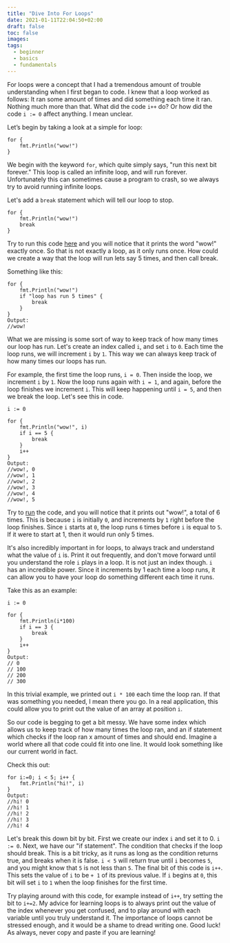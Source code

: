 ```yaml
---
title: "Dive Into For Loops"
date: 2021-01-11T22:04:50+02:00
draft: false
toc: false
images:
tags: 
  - beginner
  - basics
  - fundamentals
---
```

For loops were a concept that I had a tremendous amount of trouble understanding when I first began to 
code. I knew that a loop worked as follows: It ran some amount of times and did something each time it ran.
Nothing much more than that. What did the code `i++` do? Or how did the code `i := 0` affect
anything. I mean unclear. 

Let’s begin by taking a look at a
simple for loop:

```golang
for {
	fmt.Println("wow!")
}
```

We begin with the keyword `for`, which quite simply says, "run this next bit forever." This loop is called an
infinite loop, and will run forever. Unfortunately this can sometimes cause a program to crash, so we always
try to avoid running infinite loops.

Let's add a `break` statement which will tell our loop to stop. 

```golang
for {
	fmt.Println("wow!")
	break
}
```

Try to run this code [here](https://play.golang.org/p/SL9JPRoVdGV) and you will notice that it prints the 
word "wow!" exactly once. So that is not exactly a loop, as it only runs once. How could we create a way that
the loop will run lets say 5 times, and then call break. 

Something like this:

```golang
for {
	fmt.Println("wow!")
	if "loop has run 5 times" {
	    break
	}   
}
Output:
//wow!
```

What we are missing is some sort of way to keep track of how many times our loop has run. Let's create an 
index called `i`, and set `i` to `0`. Each time the loop runs, we will increment `i` by `1`. This way we can 
always keep track of how many times our loops has run.

For example, the first time the loop runs, `i = 0`. Then inside the loop, we increment `i` by `1`. Now the 
loop runs again with `i = 1`, and again, before the loop finishes we increment `i`. This will keep happening 
until `i = 5`, and then we break the loop. Let's see this in code.

```golang
i := 0

for {
	fmt.Println("wow!", i)
	if i == 5 {
	    break
	}   
	i++
}
Output:
//wow!, 0
//wow!, 1
//wow!, 2
//wow!, 3
//wow!, 4
//wow!, 5
```

Try to [run](https://play.golang.org/p/OCZuQZxWEc9) the code, and you will notice that it prints out "wow!", 
a total of 6 times. This is because `i` is initially `0`, and increments by `1` right before the loop 
finishes. Since `i` starts at `0`, the loop runs `6` times before `i` is equal to `5`. If it were to start
at 1, then it would run only 5 times.

It's also incredibly important in for loops, to always track and understand what the value of `i` is. Print
it out frequently, and don't move forward until you understand the role `i` plays in a loop. It is not just
an index though. `i` has an incredible power. Since it increments by 1 each time a loop runs, it can 
allow you to have your loop do something different each time it runs.

Take this as an example:

```golang	
i := 0

for {
    fmt.Println(i*100)
    if i == 3 {
        break
    }
    i++
}
Output:
// 0
// 100
// 200 
// 300
```

In this trivial example, we printed out `i * 100` each time the loop ran. If that was something you needed,
I mean there you go. In a real application, this could allow you to print out the value of an array at 
position `i`. 

So our code is begging to get a bit messy. We have some index which allows us to keep track of how many times
the loop ran, and an if statement which checks if the loop ran x amount of times and should end. Imagine a 
world where all that code could fit into one line. It would look something like our current world in fact.

Check this out:

```golang
for i:=0; i < 5; i++ {
	fmt.Println("hi!", i)
}
Output:
//hi! 0
//hi! 1
//hi! 2
//hi! 3
//hi! 4
```

Let's break this down bit by bit. First we create our index `i` and set it to 0. `i := 0`. Next, we have our
"if statement". The condition that checks if the loop should break. This is a bit tricky, as it runs as long
as the condition returns true, and breaks when it is false. `i < 5` will return true until `i` becomes `5`,
and you might know that `5` is not less than `5`. The final bit of this code is `i++`. This sets the value
of `i` to be `+ 1` of its previous value. If `i` begins at `0`, this bit will set `i` to `1` when the loop
finishes for the first time. 

Try playing around with this code, for example instead of `i++`, try setting the bit to `i+=2`. My advice
for learning loops is to always print out the value of the index whenever you get confused, and to play 
around with each variable until you truly understand it. The importance of loops cannot be stressed enough,
and it would be a shame to dread writing one. Good luck! As always, never copy and paste if you are learning!


 


